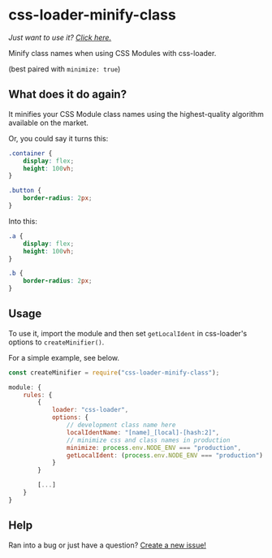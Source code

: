 # css-loader-minify-class

*Just want to use it? [Click here.](https://github.com/odensc/css-loader-minify-class#usage)*

Minify class names when using CSS Modules with css-loader.

(best paired with `minimize: true`)

## What does it do again?

It minifies your CSS Module class names using the highest-quality algorithm available on the market.

Or, you could say it turns this:

```css
.container {
    display: flex;
    height: 100vh;
}

.button {
    border-radius: 2px;
}
```

Into this:

```css
.a {
    display: flex;
    height: 100vh;
}

.b {
    border-radius: 2px;
}
```

## Usage

To use it, import the module and then set `getLocalIdent` in css-loader's options to `createMinifier()`.

For a simple example, see below.

```js
const createMinifier = require("css-loader-minify-class");

module: {
    rules: {
        {
            loader: "css-loader",
            options: {
                // development class name here
                localIdentName: "[name]_[local]-[hash:2]",
                // minimize css and class names in production
                minimize: process.env.NODE_ENV === "production",
                getLocalIdent: (process.env.NODE_ENV === "production") ? createMinifier() : undefined
            }
        }

        [...]
    }
}
```

## Help

Ran into a bug or just have a question? [Create a new issue!](https://github.com/odensc/css-loader-minify-class/issues)
